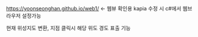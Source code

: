 https://yoonseonghan.github.io/web1/ <- 웹뷰 확인용
kapia 수정 시 c#에서 웹브라우저 설정가능

현재 위성지도 변환, 지점 클릭시 해당 위도 경도 표출 기능 
